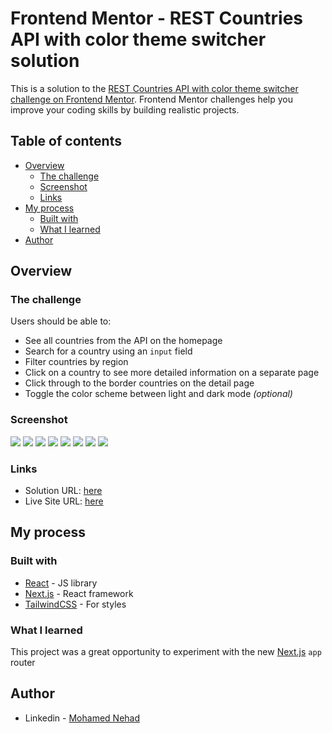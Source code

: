 # Frontend Mentor - REST Countries API with color theme switcher solution

This is a solution to the [REST Countries API with color theme switcher challenge on Frontend Mentor](https://www.frontendmentor.io/challenges/rest-countries-api-with-color-theme-switcher-5cacc469fec04111f7b848ca). Frontend Mentor challenges help you improve your coding skills by building realistic projects.

## Table of contents

- [Overview](#overview)
  - [The challenge](#the-challenge)
  - [Screenshot](#screenshot)
  - [Links](#links)
- [My process](#my-process)
  - [Built with](#built-with)
  - [What I learned](#what-i-learned)
- [Author](#author)

## Overview

### The challenge

Users should be able to:

- See all countries from the API on the homepage
- Search for a country using an `input` field
- Filter countries by region
- Click on a country to see more detailed information on a separate page
- Click through to the border countries on the detail page
- Toggle the color scheme between light and dark mode _(optional)_

### Screenshot

![](./screenshots/screenshot-1.png)
![](./screenshots/screenshot-2.png)
![](./screenshots/screenshot-3.png)
![](./screenshots/screenshot-4.png)
![](./screenshots/screenshot-5.png)
![](./screenshots/screenshot-6.png)
![](./screenshots/screenshot-7.png)
![](./screenshots/screenshot-8.png)

### Links

- Solution URL: [here](https://github.com/mohamednehad450/rest-countries-viewer)
- Live Site URL: [here](https://mohamednehad450.github.io/rest-countries-viewer/)

## My process

### Built with

- [React](https://reactjs.org/) - JS library
- [Next.js](https://nextjs.org/) - React framework
- [TailwindCSS](https://tailwindcss.com) - For styles

### What I learned

This project was a great opportunity to experiment with the new [Next.js](https://nextjs.org/) `app` router

## Author

- Linkedin - [Mohamed Nehad](https://www.linkedin.com/in/mohamed-nehad-2b78211b9/)
